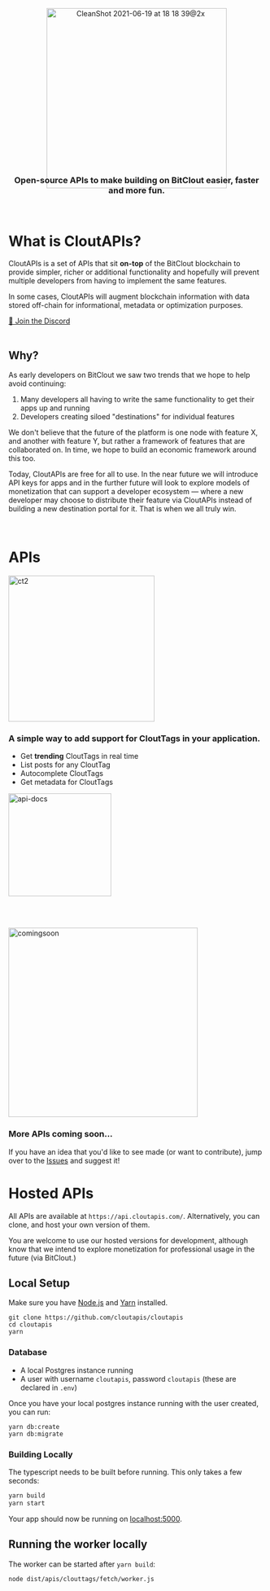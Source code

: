<p align="center" >

<img width="354" alt="CleanShot 2021-06-19 at 18 18 39@2x" src="https://user-images.githubusercontent.com/1068437/122656684-d3f7dc00-d12a-11eb-95b3-0792c9c0443e.png" alt="CloutAPIs Logo" >
</p>
<h3 align="center" style="margin-top:-40px;">
  Open-source APIs to make building on BitClout easier, faster and more fun.
</h3>

<br />

# What is CloutAPIs?
CloutAPIs is a set of APIs that sit **on-top** of the BitClout blockchain to provide simpler, richer or additional functionality and hopefully will prevent multiple developers from having to implement the same features.

In some cases, CloutAPIs will augment blockchain information with data stored off-chain for informational, metadata or optimization purposes.

[💬 Join the Discord](https://discord.gg/47Q5m3g3Ks)
<br />
<br />

## Why?

As early developers on BitClout we saw two trends that we hope to help avoid continuing:

1. Many developers all having to write the same functionality to get their apps up and running
2. Developers creating siloed "destinations" for individual features

We don't believe that the future of the platform is one node with feature X, and another with feature Y, but rather a framework of features that are collaborated on. In time, we hope to build an economic framework around this too.

Today, CloutAPIs are free for all to use. In the near future we will introduce API keys for apps and in the further future will look to explore models of monetization that can support a developer ecosystem — where a new developer may choose to distribute their feature via CloutAPIs instead of building a new destination portal for it. That is when we all truly win.

<br />

# APIs
<p >
  <a href="#"><img width="287" alt="ct2" src="https://user-images.githubusercontent.com/1068437/122657023-cd1e9880-d12d-11eb-8184-0e5942c5d275.png"></a>
  <br />
  <h3 >A simple way to add support for CloutTags in your application.</h3>
  
</p>

* Get **trending** CloutTags in real time
* List posts for any CloutTag
* Autocomplete CloutTags
* Get metadata for CloutTags


<a href="https://github.com/cloutapis/cloutapis/wiki/CloutTags-API" target="_blank">
<img width="202" alt="api-docs" src="https://user-images.githubusercontent.com/1068437/122657268-196ad800-d130-11eb-82fe-c7ddf7241a4d.png">
</a>

<br /><br />

<a href="#"><img width="372" alt="comingsoon" src="https://user-images.githubusercontent.com/1068437/122657053-f9d2b000-d12d-11eb-80d7-ef746bf9b127.png"></a>

<h3>More APIs coming soon...</h3>

If you have an idea that you'd like to see made (or want to contribute), jump over to the [Issues](https://github.com/cloutapis/cloutapis/issues) and suggest it!

# Hosted APIs
All APIs are available at `https://api.cloutapis.com/`. Alternatively, you can clone, and host your own version of them.

You are welcome to use our hosted versions for development, although know that we intend to explore monetization for professional usage in the future (via BitClout.)


## Local Setup
Make sure you have [Node.js](http://nodejs.org/) and [Yarn](https://classic.yarnpkg.com/en/docs/install/#mac-stable) installed.

```
git clone https://github.com/cloutapis/cloutapis
cd cloutapis
yarn
```

### Database
* A local Postgres instance running
* A user with username `cloutapis`, password `cloutapis` (these are declared in `.env`)

Once you have your local postgres instance running with the user created, you can run:

```
yarn db:create
yarn db:migrate
```

### Building Locally
The typescript needs to be built before running. This only takes a few seconds:

```sh
yarn build
yarn start
```

Your app should now be running on [localhost:5000](http://localhost:5000/).

## Running the worker locally
The worker can be started after `yarn build`:

```
node dist/apis/clouttags/fetch/worker.js
```


